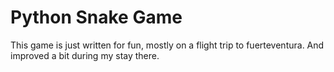 # Python Snake Game
This game is just written for fun, mostly on a flight trip to fuerteventura. And improved a bit during my stay there.